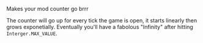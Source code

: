 Makes your mod counter go brrr

The counter will go up for every tick the game is open, it starts linearly then grows exponetially. Eventually you'll have a fabolous "Infinity" after hitting `Interger.MAX_VALUE`.
